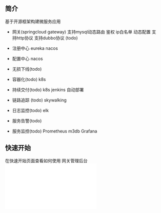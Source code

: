 ## 简介
基于开源框架构建微服务应用

- 网关(springcloud gateway)
    支持mysql动态路由
    鉴权
    ip白名单 动态配置
    支持http协议
    支持dubbo协议 (todo) 

- 注册中心
    eureka 
    nacos
- 配置中心
    nacos

- 无损下线(todo)
- 容器化(todo)
k8s
- 持续交付(todo)
k8s jenkins 自动部署
- 链路追踪 (todo)
skywalking
- 日志监控(todo)
elk
- 服务告警(todo)

- 服务监控(todo)
Prometheus m3db Grafana

## 快速开始
在快速开始页面查看如何使用 网关管理后台    
![快速开始](./doc/start.md)
